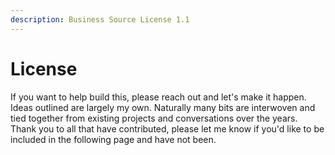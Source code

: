```yaml
---
description: Business Source License 1.1
---
```


# License

If you want to help build this, please reach out and let's make it happen.  Ideas outlined are largely my own.  Naturally many bits are interwoven and tied together from existing projects and conversations over the years. Thank you to all that have contributed, please let me know if you'd like to be included in the following page and have not been.
